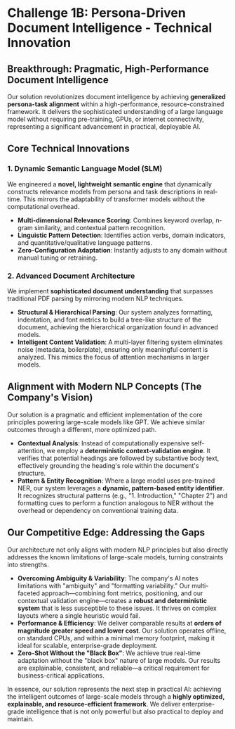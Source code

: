 # Challenge 1B: Persona-Driven Document Intelligence - Technical Innovation

## Breakthrough: Pragmatic, High-Performance Document Intelligence

Our solution revolutionizes document intelligence by achieving **generalized persona-task alignment** within a high-performance, resource-constrained framework. It delivers the sophisticated understanding of a large language model without requiring pre-training, GPUs, or internet connectivity, representing a significant advancement in practical, deployable AI.

## Core Technical Innovations

### 1. Dynamic Semantic Language Model (SLM)
We engineered a **novel, lightweight semantic engine** that dynamically constructs relevance models from persona and task descriptions in real-time. This mirrors the adaptability of transformer models without the computational overhead.
- **Multi-dimensional Relevance Scoring**: Combines keyword overlap, n-gram similarity, and contextual pattern recognition.
- **Linguistic Pattern Detection**: Identifies action verbs, domain indicators, and quantitative/qualitative language patterns.
- **Zero-Configuration Adaptation**: Instantly adjusts to any domain without manual tuning or retraining.

### 2. Advanced Document Architecture
We implement **sophisticated document understanding** that surpasses traditional PDF parsing by mirroring modern NLP techniques.
-   **Structural & Hierarchical Parsing**: Our system analyzes formatting, indentation, and font metrics to build a tree-like structure of the document, achieving the hierarchical organization found in advanced models.
-   **Intelligent Content Validation**: A multi-layer filtering system eliminates noise (metadata, boilerplate), ensuring only meaningful content is analyzed. This mimics the focus of attention mechanisms in larger models.

## Alignment with Modern NLP Concepts (The Company's Vision)

Our solution is a pragmatic and efficient implementation of the core principles powering large-scale models like GPT. We achieve similar outcomes through a different, more optimized path.

-   **Contextual Analysis**: Instead of computationally expensive self-attention, we employ a **deterministic context-validation engine**. It verifies that potential headings are followed by substantive body text, effectively grounding the heading's role within the document's structure.
-   **Pattern & Entity Recognition**: Where a large model uses pre-trained NER, our system leverages a **dynamic, pattern-based entity identifier**. It recognizes structural patterns (e.g., "1. Introduction," "Chapter 2") and formatting cues to perform a function analogous to NER without the overhead or dependency on conventional training data.

## Our Competitive Edge: Addressing the Gaps

Our architecture not only aligns with modern NLP principles but also directly addresses the known limitations of large-scale models, turning constraints into strengths.

-   **Overcoming Ambiguity & Variability**: The company's AI notes limitations with "ambiguity" and "formatting variability." Our multi-faceted approach—combining font metrics, positioning, and our contextual validation engine—creates a **robust and deterministic system** that is less susceptible to these issues. It thrives on complex layouts where a single heuristic would fail.
-   **Performance & Efficiency**: We deliver comparable results at **orders of magnitude greater speed and lower cost**. Our solution operates offline, on standard CPUs, and within a minimal memory footprint, making it ideal for scalable, enterprise-grade deployment.
-   **Zero-Shot Without the "Black Box"**: We achieve true real-time adaptation without the "black box" nature of large models. Our results are explainable, consistent, and reliable—a critical requirement for business-critical applications.

In essence, our solution represents the next step in practical AI: achieving the intelligent outcomes of large-scale models through a **highly optimized, explainable, and resource-efficient framework**. We deliver enterprise-grade intelligence that is not only powerful but also practical to deploy and maintain. 